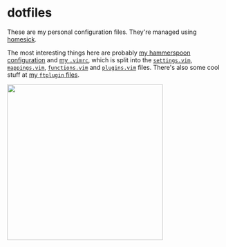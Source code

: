 # dotfiles

These are my personal configuration files. They're managed using [homesick](https://github.com/technicalpickles/homesick).

The most interesting things here are probably [my hammerspoon configuration](https://github.com/dbmrq/dotfiles/tree/master/home/.hammerspoon) and [my `.vimrc`](https://github.com/dbmrq/dotfiles/blob/master/home/.vimrc), which is split into the [`settings.vim`](https://github.com/dbmrq/dotfiles/blob/master/home/.vim/settings.vim), [`mappings.vim`](https://github.com/dbmrq/dotfiles/blob/master/home/.vim/mappings.vim), [`functions.vim`](https://github.com/dbmrq/dotfiles/blob/master/home/.vim/functions.vim) and [`plugins.vim`](https://github.com/dbmrq/dotfiles/blob/master/home/.vim/plugins.vim) files. There's also some cool stuff at [my `ftplugin` files](https://github.com/dbmrq/dotfiles/tree/master/home/.vim/ftplugin).


<img src="http://media.creativebloq.futurecdn.net/sites/creativebloq.com/files/images/2014/07/c88056dea9dd2944000badf9e086f745.jpg" width="360">
